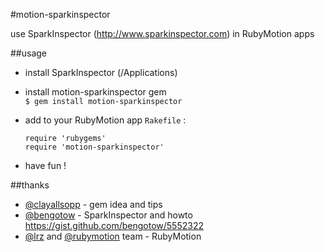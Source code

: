 #motion-sparkinspector

use SparkInspector (http://www.sparkinspector.com) in RubyMotion apps

##usage
* install SparkInspector (/Applications)  
* install motion-sparkinspector gem  
  `$ gem install motion-sparkinspector`
* add to your RubyMotion app `Rakefile` :
  ````
  require 'rubygems'  
  require 'motion-sparkinspector'
  ````

* have fun !  

##thanks
* [@clayallsopp](http://twitter.com/clayallsopp) - gem idea and tips
* [@bengotow](http://twitter.com/bengotow) - SparkInspector and howto https://gist.github.com/bengotow/5552322
* [@lrz](http://twitter.com/lrz) and [@rubymotion](http://twitter.com/rubymotion) team - RubyMotion
